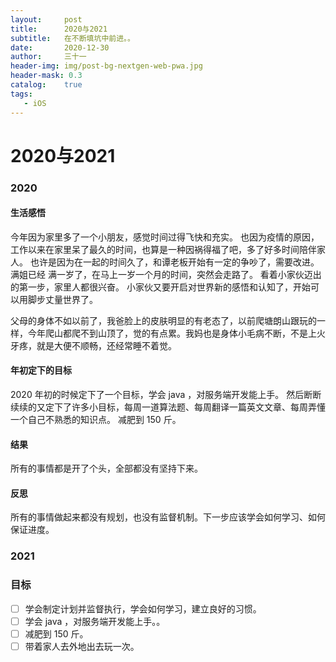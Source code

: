 ```yaml
---
layout:     post
title:      2020与2021
subtitle:   在不断填坑中前进。。
date:       2020-12-30
author:     三十一
header-img: img/post-bg-nextgen-web-pwa.jpg
header-mask: 0.3
catalog:    true
tags:
   - iOS
---
```


# 2020与2021
### 2020
#### 生活感悟
今年因为家里多了一个小朋友，感觉时间过得飞快和充实。
也因为疫情的原因，工作以来在家里呆了最久的时间，也算是一种因祸得福了吧，多了好多时间陪伴家人。
也许是因为在一起的时间久了，和谭老板开始有一定的争吵了，需要改进。
满姐已经 满一岁了，在马上一岁一个月的时间，突然会走路了。
看着小家伙迈出的第一步，家里人都很兴奋。
小家伙又要开启对世界新的感悟和认知了，开始可以用脚步丈量世界了。

父母的身体不如以前了，我爸脸上的皮肤明显的有老态了，以前爬塘朗山跟玩的一样，今年爬山都爬不到山顶了，觉的有点累。我妈也是身体小毛病不断，不是上火牙疼，就是大便不顺畅，还经常睡不着觉。



#### 年初定下的目标
2020 年初的时候定下了一个目标，学会 java ，对服务端开发能上手。
然后断断续续的又定下了许多小目标，每周一道算法题、每周翻译一篇英文文章、每周弄懂一个自己不熟悉的知识点。
减肥到 150 斤。
#### 结果
所有的事情都是开了个头，全部都没有坚持下来。
#### 反思
所有的事情做起来都没有规划，也没有监督机制。下一步应该学会如何学习、如何保证进度。
### 2021
### 目标

* [ ] 学会制定计划并监督执行，学会如何学习，建立良好的习惯。
* [ ] 学会 java ，对服务端开发能上手。。
* [ ] 减肥到 150 斤。
* [ ] 带着家人去外地出去玩一次。